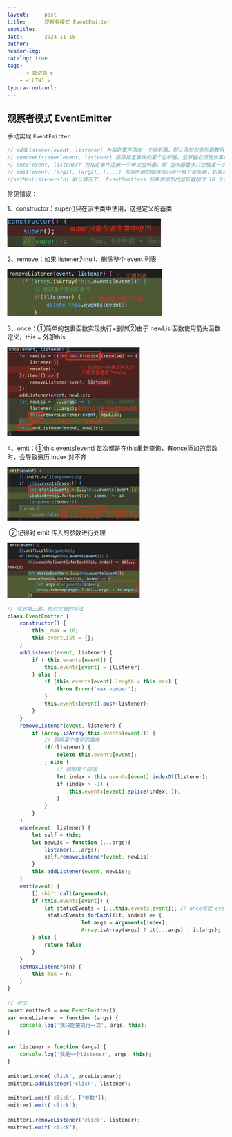 ```yaml
---
layout:     post
title:      观察者模式 EventEmitter
subtitle:  
date:       2024-11-15
author:     
header-img: 
catalog: true
tags:
    - < 算法题 >
    - < LTN1 >
typora-root-url: ..
---
```


## 观察者模式 EventEmitter

 手动实现 `EventEmitter`

```js
// addListener(event, listener) 为指定事件添加一个监听器，默认添加到监听器数组的尾部。
// removeListener(event, listener) 移除指定事件的某个监听器，监听器必须是该事件已经注册过的监听器。它接受两个参数，第一个是事件名称，第二个是回调函数名称。
// once(event, listener) 为指定事件注册一个单次监听器，即 监听器最多只会触发一次，触发后立刻解除该监听器。
// emit(event, [arg1], [arg2], [...]) 按监听器的顺序执行执行每个监听器，如果事件有注册监听返回 true，否则返回 false。
//setMaxListeners(n) 默认情况下， EventEmitters 如果你添加的监听器超过 10 个就会输出警告信息。 
```

常见错误：

1、constructor：super()只在派生类中使用，这是定义的基类

<img src="/../img/assets_2023/image-20241204184401713.png" alt="image-20241204184401713" style="zoom:40%;" />

2、remove：如果 listener为null，删除整个 event 列表

<img src="/../img/assets_2023/image-20241204185039520.png" alt="image-20241204185039520" style="zoom:35%;" />

3、once：①简单的包裹函数实现执行+删除②由于 newLis 函数使用箭头函数定义，this = 外部this

<img src="/../img/assets_2023/image-20241204185322848.png" alt="image-20241204185322848" style="zoom:30%;" />

4、emit：①this.events[event] 每次都是在this重新查询，有once添加的函数时，会导致遍历 index 对不齐

<img src="/../img/assets_2023/image-20241204185654244.png" alt="image-20241204185654244" style="zoom:30%;" />

​	②记得对 emit 传入的参数进行处理	

<img src="/../img/assets_2023/image-20241210180150829.png" alt="image-20241210180150829" style="zoom:30%;" />



```js
// 写到第三遍，相对完善的写法
class EventEmitter {
    constructor() {
        this._max = 10;
        this.eventList = {};
    }
    addListener(event, listener) {
        if (!this.events[event]) {
            this.events[event] = [listener]
        } else {
            if (this.events[event].length > this.max) {
                throw Error('max number');
            }
            this.events[event].push(listener);
        }
    }
    removeListener(event, listener) {
        if (Array.isArray(this.events[event])) {
            // 删除某个类别的事件
            if(!listener) {
                delete this.events[event];
            } else {
                // 删除某个回调
                let index = this.events[event].indexOf(listener);
                if (index > -1) {
                    this.events[event].splice(index, 1);
                }
            }
        }
    }
    once(event, listener) {
        let self = this;
        let newLis = function (...args){
            listener(...args);
            self.removeListener(event, newLis);
        }
        this.addListener(event, newLis);
    }
    emit(event) {
        [].shift.call(arguments);
        if (this.events[event]) {
            let staticEvents = [...this.events[event]]; // once导致 events动态变化造成异常
             staticEvents.forEach((it, index) => {
                        let args = arguments[index];
                        Array.isArray(args) ? it(...args) : it(args);
        } else {
            return false
        }
    }
    setMaxListeners(n) {
        this.max = n;
    }
}

// 测试
const emitter1 = new EventEmitter();
var onceListener = function (args) {
    console.log('我只能被执行一次', args, this);
}

var listener = function (args) {
    console.log('我是一个listener', args, this);
}

emitter1.once('click', onceListener);
emitter1.addListener('click', listener);

emitter1.emit('click', ['参数']);
emitter1.emit('click');

emitter1.removeListener('click', listener);
emitter1.emit('click');
```






